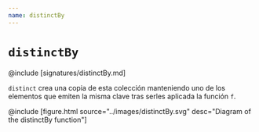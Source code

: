 ```yaml
---
name: distinctBy
---
```


# `distinctBy`

@include [signatures/distinctBy.md]

`distinct` crea una copia de esta colección manteniendo uno de los elementos que
emiten la misma clave tras serles aplicada la función `f`.

@include [figure.html source="../images/distinctBy.svg" desc="Diagram of the distinctBy function"]
